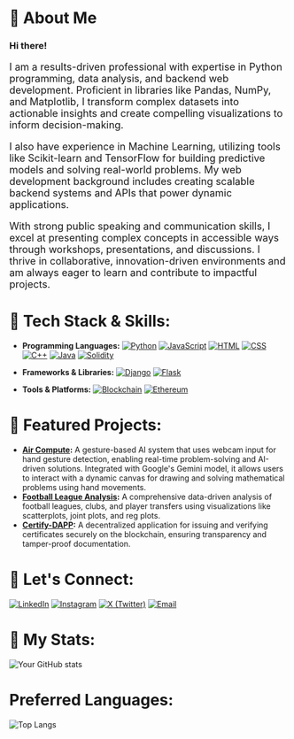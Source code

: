 

# 👋 About Me

<h3>Hi there!</h3>

<p style="font-size:18px;">
I am a results-driven professional with expertise in Python programming, data analysis, and backend web development. Proficient in libraries like Pandas, NumPy, and Matplotlib, I transform complex datasets into actionable insights and create compelling visualizations to inform decision-making.
</p>

<p style="font-size:18px;">
I also have experience in Machine Learning, utilizing tools like Scikit-learn and TensorFlow for building predictive models and solving real-world problems. My web development background includes creating scalable backend systems and APIs that power dynamic applications.
</p>

<p style="font-size:18px;">
With strong public speaking and communication skills, I excel at presenting complex concepts in accessible ways through workshops, presentations, and discussions. I thrive in collaborative, innovation-driven environments and am always eager to learn and contribute to impactful projects.
</p>


# 🔧 Tech Stack & Skills:

- **Programming Languages:** [![Python](https://img.shields.io/badge/Python-3776AB?style=flat&logo=python&logoColor=white)](https://www.python.org)
[![JavaScript](https://img.shields.io/badge/JavaScript-F7DF1E?style=flat&logo=javascript&logoColor=black)](https://developer.mozilla.org/en-US/docs/Web/JavaScript) [![HTML](https://img.shields.io/badge/HTML5-E34F26?style=flat&logo=html5&logoColor=white)](https://developer.mozilla.org/en-US/docs/Web/HTML)
[![CSS](https://img.shields.io/badge/CSS3-1572B6?style=flat&logo=css3&logoColor=white)](https://developer.mozilla.org/en-US/docs/Web/CSS)
[![C++](https://img.shields.io/badge/C++-00599C?style=flat&logo=c%2B%2B&logoColor=white)](https://isocpp.org/)
[![Java](https://img.shields.io/badge/Java-007396?style=flat&logo=java&logoColor=white)](https://www.oracle.com/java/)
[![Solidity](https://img.shields.io/badge/Solidity-363636?style=flat&logo=solidity&logoColor=white)](https://soliditylang.org/)

- **Frameworks & Libraries:** [![Django](https://img.shields.io/badge/Django-092E20?style=flat&logo=django&logoColor=white)](https://www.djangoproject.com)
[![Flask](https://img.shields.io/badge/Flask-000000?style=flat&logo=flask&logoColor=white)](https://flask.palletsprojects.com/)   
- **Tools & Platforms:** [![Blockchain](https://img.shields.io/badge/Blockchain-121D33?style=flat&logo=ethereum&logoColor=white)](https://ethereum.org/) [![Ethereum](https://img.shields.io/badge/Ethereum-3C3C3D?style=flat&logo=ethereum&logoColor=white)](https://ethereum.org)


# 🌟 Featured Projects:
- **[Air Compute](https://github.com/Madhuj275/Air-Compute):** A gesture-based AI system that uses webcam input for hand gesture detection, enabling real-time problem-solving and AI-driven solutions. Integrated with Google's Gemini model, it allows users to interact with a dynamic canvas for drawing and solving mathematical problems using hand movements.
-  **[Football League Analysis](https://github.com/Madhuj275/Football-league-analysis):** A comprehensive data-driven analysis of football leagues, clubs, and player transfers using visualizations like scatterplots, joint plots, and reg plots.
- **[Certify-DAPP](https://github.com/Madhuj275/Certify-DAPP):** A decentralized application for issuing and verifying certificates securely on the blockchain, ensuring transparency and tamper-proof documentation.  

# 🚀 Let's Connect:

[![LinkedIn](https://img.shields.io/badge/LinkedIn-0077B5?style=flat&logo=linkedin&logoColor=white)](https://www.linkedin.com/in/madhuj-agrawal-8491b328b/)  [![Instagram](https://img.shields.io/badge/Instagram-E4405F?style=flat&logo=instagram&logoColor=white)](https://www.instagram.com/madhuj2705/)  [![X (Twitter)](https://img.shields.io/badge/X-000000?style=flat&logo=x&logoColor=white)](https://twitter.com/madhujsays)  [![Email](https://img.shields.io/badge/Email-D14836?style=flat&logo=gmail&logoColor=white)](mailto:madhuj.2004@yahoo.com)

# 🚀 My Stats:

![Your GitHub stats](https://github-readme-stats.vercel.app/api?username=Madhuj275&show_icons=true&theme=radical)

# Preferred Languages:

![Top Langs](https://github-readme-stats.vercel.app/api/top-langs/?username=Madhuj275&layout=compact)






<!--
**Madhuj275/Madhuj275** is a ✨ _special_ ✨ repository because its `README.md` (this file) appears on your GitHub profile.

Here are some ideas to get you started:

- 🔭 I’m currently working on ...
- 🌱 I’m currently learning ...
- 👯 I’m looking to collaborate on ...
- 🤔 I’m looking for help with ...
- 💬 Ask me about ...
- 📫 How to reach me: ...
- 😄 Pronouns: ...
- ⚡ Fun fact: ...
-->

